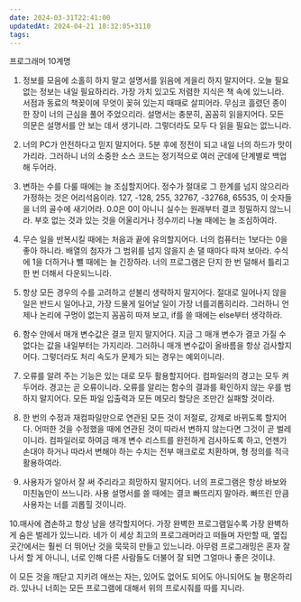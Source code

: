 ```yaml
---
date: 2024-03-31T22:41:00
updatedAt: 2024-04-21 18:32:05+3110
tags: 
---
```

프로그래머 10계명

1. 정보를 모음에 소홀히 하지 말고 설명서를 읽음에 게을리 하지 말지어다.
오늘 필요 없는 정보는 내일 필요하리라. 가장 가치 있고도 저렴한 지식은 책 속에 있느니라. 서점과 동료의 책꽂이에 무엇이 꽂혀 있는지 때때로 살피어라. 무심코 흘렸던 종이 한 장이 너의 근심을 풀어 주었으리라. 설명서는 충분히, 꼼꼼히 읽을지어다. 모든 의문은 설명서를 안 보는 데서 생기니라. 그렇더라도 모두 다 읽을 필요는 없느니라.

2. 너의 PC가 안전하다고 믿지 말지어다.
5분 후에 정전이 되고 내일 너의 하드가 맛이 가리라. 그러하니 너의 소중한 소스 코드는 정기적으로 여러 군데에 단계별로 백업해 두어라.

3. 변하는 수를 다룰 때에는 늘 조심할지어다.
정수가 절대로 그 한계를 넘지 않으리라 가정하는 것은 어리석음이라. 127, -128, 255, 32767, -32768, 65535, 이 숫자들을 너의 골수에 새기어라. 0.0은 0이 아니니 실수는 원래부터 결코 정밀하지 않느니라. 부호 없는 것과 있는 것을 어울리거나 정수끼리 나눌 때에는 늘 조심하여라.

4. 무슨 일을 반복시킬 때에는 처음과 끝에 유의할지어다.
너의 컴퓨터는 1보다는 0을 좋아 하니라. 배열의 첨자가 그 범위를 넘지 않을지 손 댈 때마다 따져 보아라. 수식에 1을 더하거나 뺄 때에는 늘 긴장하라. 너의 프로그램은 단지 한 번 덜해서 틀리고 한 번 더해서 다운되느니라.

5. 항상 모든 경우의 수를 고려하고 섣불리 생략하지 말지어다.
절대로 일어나지 않을 일은 반드시 일어나고, 가장 드물게 일어날 일이 가장 너를괴롭히리라. 그러하니 언제나 논리에 구멍이 없는지 꼼꼼히 따져 보고, if를 쓸 때에는 else부터 생각하라.

6. 함수 안에서 매개 변수값은 결코 믿지 말지어다.
지금 그 매개 변수가 결코 가질 수 없다는 값을 내일부터는 가지리라. 그러하니 매개 변수값이 올바름을 항상 검사할지어다. 그렇더라도 처리 속도가 문제가 되는 경우는 예외이니라.

7. 오류를 알려 주는 기능은 있는 대로 모두 활용할지어다.
컴파일러의 경고는 모두 켜 두어라. 경고는 곧 오류이니라. 오류를 알리는 함수의 결과를 확인하지 않는 우를 범하지 말지어다. 모든 파일 입출력과 모든 메모리 할당은 조만간 실패할 것이라.

8. 한 번의 수정과 재컴파일만으로 연관된 모든 것이 저절로, 강제로 바뀌도록 할지어다.
어떠한 것을 수정했을 때에 연관된 것이 따라서 변하지 않는다면 그것이 곧 벌레이니라. 컴파일러로 하여금 매개 변수 리스트를 완전하게 검사하도록 하고, 언젠가 손대야 하거나 따라서 변해야 하는 수치는 전부 매크로로 치환하며, 형 정의를 적극 활용하여라.

9. 사용자가 알아서 잘 써 주리라고 희망하지 말지어다.
너의 프로그램은 항상 바보와 미친놈만이 쓰느니라. 사용 설명서를 쓸 때에는 결코 빠뜨리지 말아라. 빠뜨린 만큼 사용자는 너를 괴롭힐 것이니라.

10.매사에 겸손하고 항상 남을 생각할지어다.
가장 완벽한 프로그램일수록 가장 완벽하게 숨은 벌레가 있느니라. 네가 이 세상 최고의 프로그래머라고 떠들며 자만할 때, 옆집 곳간에서는 훨씬 더 뛰어난 것을 묵묵히 만들고 있느니라. 아무렴 프로그래밍은 혼자 잘나서 할 게 아니니, 너로 인해 다른 사람들도 더불어 잘 되면 그얼마나 좋은 것이냐.

이 모든 것을 깨닫고 지키려 애쓰는 자는, 있어도 없어도 되어도 아니되어도 늘 평온하리라. 있나니 너희는 모든 프로그램에 대해서 위의 프로시줘를 따를 지니라.